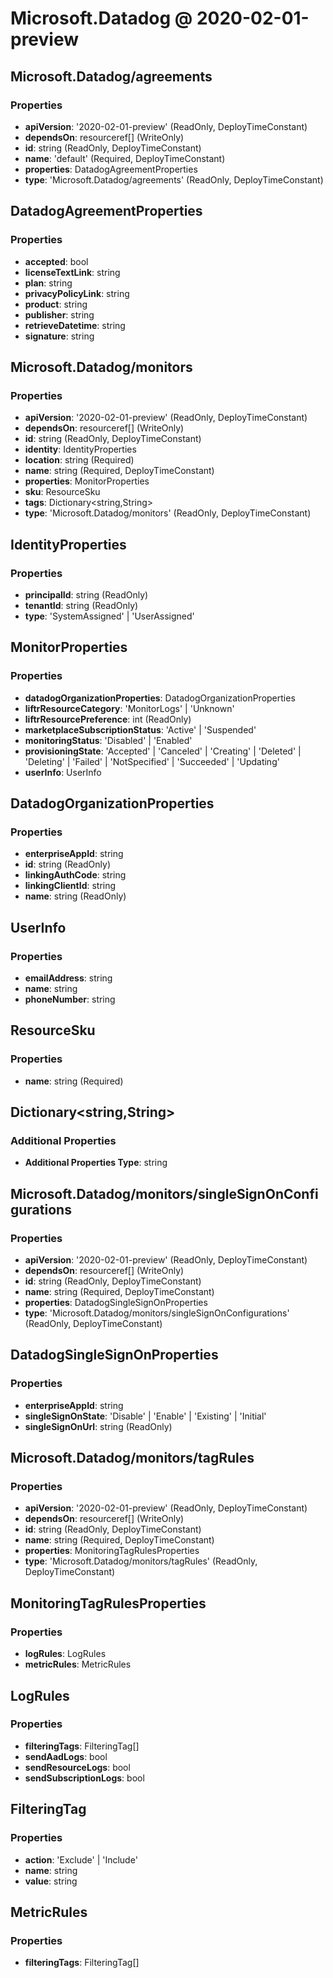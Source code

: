 # Microsoft.Datadog @ 2020-02-01-preview

## Microsoft.Datadog/agreements
### Properties
* **apiVersion**: '2020-02-01-preview' (ReadOnly, DeployTimeConstant)
* **dependsOn**: resourceref[] (WriteOnly)
* **id**: string (ReadOnly, DeployTimeConstant)
* **name**: 'default' (Required, DeployTimeConstant)
* **properties**: DatadogAgreementProperties
* **type**: 'Microsoft.Datadog/agreements' (ReadOnly, DeployTimeConstant)

## DatadogAgreementProperties
### Properties
* **accepted**: bool
* **licenseTextLink**: string
* **plan**: string
* **privacyPolicyLink**: string
* **product**: string
* **publisher**: string
* **retrieveDatetime**: string
* **signature**: string

## Microsoft.Datadog/monitors
### Properties
* **apiVersion**: '2020-02-01-preview' (ReadOnly, DeployTimeConstant)
* **dependsOn**: resourceref[] (WriteOnly)
* **id**: string (ReadOnly, DeployTimeConstant)
* **identity**: IdentityProperties
* **location**: string (Required)
* **name**: string (Required, DeployTimeConstant)
* **properties**: MonitorProperties
* **sku**: ResourceSku
* **tags**: Dictionary<string,String>
* **type**: 'Microsoft.Datadog/monitors' (ReadOnly, DeployTimeConstant)

## IdentityProperties
### Properties
* **principalId**: string (ReadOnly)
* **tenantId**: string (ReadOnly)
* **type**: 'SystemAssigned' | 'UserAssigned'

## MonitorProperties
### Properties
* **datadogOrganizationProperties**: DatadogOrganizationProperties
* **liftrResourceCategory**: 'MonitorLogs' | 'Unknown'
* **liftrResourcePreference**: int (ReadOnly)
* **marketplaceSubscriptionStatus**: 'Active' | 'Suspended'
* **monitoringStatus**: 'Disabled' | 'Enabled'
* **provisioningState**: 'Accepted' | 'Canceled' | 'Creating' | 'Deleted' | 'Deleting' | 'Failed' | 'NotSpecified' | 'Succeeded' | 'Updating'
* **userInfo**: UserInfo

## DatadogOrganizationProperties
### Properties
* **enterpriseAppId**: string
* **id**: string (ReadOnly)
* **linkingAuthCode**: string
* **linkingClientId**: string
* **name**: string (ReadOnly)

## UserInfo
### Properties
* **emailAddress**: string
* **name**: string
* **phoneNumber**: string

## ResourceSku
### Properties
* **name**: string (Required)

## Dictionary<string,String>
### Additional Properties
* **Additional Properties Type**: string

## Microsoft.Datadog/monitors/singleSignOnConfigurations
### Properties
* **apiVersion**: '2020-02-01-preview' (ReadOnly, DeployTimeConstant)
* **dependsOn**: resourceref[] (WriteOnly)
* **id**: string (ReadOnly, DeployTimeConstant)
* **name**: string (Required, DeployTimeConstant)
* **properties**: DatadogSingleSignOnProperties
* **type**: 'Microsoft.Datadog/monitors/singleSignOnConfigurations' (ReadOnly, DeployTimeConstant)

## DatadogSingleSignOnProperties
### Properties
* **enterpriseAppId**: string
* **singleSignOnState**: 'Disable' | 'Enable' | 'Existing' | 'Initial'
* **singleSignOnUrl**: string (ReadOnly)

## Microsoft.Datadog/monitors/tagRules
### Properties
* **apiVersion**: '2020-02-01-preview' (ReadOnly, DeployTimeConstant)
* **dependsOn**: resourceref[] (WriteOnly)
* **id**: string (ReadOnly, DeployTimeConstant)
* **name**: string (Required, DeployTimeConstant)
* **properties**: MonitoringTagRulesProperties
* **type**: 'Microsoft.Datadog/monitors/tagRules' (ReadOnly, DeployTimeConstant)

## MonitoringTagRulesProperties
### Properties
* **logRules**: LogRules
* **metricRules**: MetricRules

## LogRules
### Properties
* **filteringTags**: FilteringTag[]
* **sendAadLogs**: bool
* **sendResourceLogs**: bool
* **sendSubscriptionLogs**: bool

## FilteringTag
### Properties
* **action**: 'Exclude' | 'Include'
* **name**: string
* **value**: string

## MetricRules
### Properties
* **filteringTags**: FilteringTag[]

